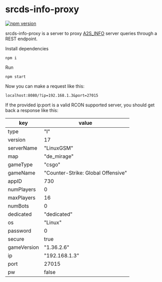 # srcds-info-proxy

[![npm version](https://badge.fury.io/js/srcds-info-proxy.svg)](https://badge.fury.io/js/srcds-info-proxy)

srcds-info-proxy is a server to proxy [A2S_INFO](https://developer.valvesoftware.com/wiki/Server_queries#A2S_INFO) server queries through a REST endpoint.

Install dependencies

```
npm i
```

Run

```
npm start
```

Now you can make a request like this:

`localhost:8080/?ip=192.168.1.3&port=27015`

If the provided ip:port is a valid RCON supported server, you should get back a response like this:

key | value
--- | ---
type | "I"
version | 17
serverName | "LinuxGSM"
map | "de_mirage"
gameType | "csgo"
gameName | "Counter-Strike: Global Offensive"
appID | 730
numPlayers | 0
maxPlayers | 16
numBots | 0
dedicated | "dedicated"
os | "Linux"
password | 0
secure | true
gameVersion | "1.36.2.6"
ip | "192.168.1.3"
port | 27015
pw | false